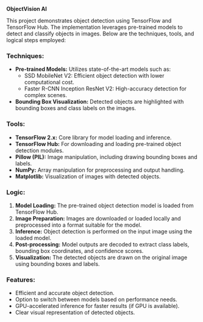 **ObjectVision AI**  

This project demonstrates object detection using TensorFlow and TensorFlow Hub. The implementation leverages pre-trained models to detect and classify objects in images. Below are the techniques, tools, and logical steps employed:  

### **Techniques:**  
- **Pre-trained Models:** Utilizes state-of-the-art models such as:
  - SSD MobileNet V2: Efficient object detection with lower computational cost.
  - Faster R-CNN Inception ResNet V2: High-accuracy detection for complex scenes.  
- **Bounding Box Visualization:** Detected objects are highlighted with bounding boxes and class labels on the images.  

### **Tools:**  
- **TensorFlow 2.x:** Core library for model loading and inference.  
- **TensorFlow Hub:** For downloading and loading pre-trained object detection modules.  
- **Pillow (PIL):** Image manipulation, including drawing bounding boxes and labels.  
- **NumPy:** Array manipulation for preprocessing and output handling.  
- **Matplotlib:** Visualization of images with detected objects.  

### **Logic:**  
1. **Model Loading:** The pre-trained object detection model is loaded from TensorFlow Hub.  
2. **Image Preparation:** Images are downloaded or loaded locally and preprocessed into a format suitable for the model.  
3. **Inference:** Object detection is performed on the input image using the loaded model.  
4. **Post-processing:** Model outputs are decoded to extract class labels, bounding box coordinates, and confidence scores.  
5. **Visualization:** The detected objects are drawn on the original image using bounding boxes and labels.  

### **Features:**  
- Efficient and accurate object detection.  
- Option to switch between models based on performance needs.  
- GPU-accelerated inference for faster results (if GPU is available).  
- Clear visual representation of detected objects.  
